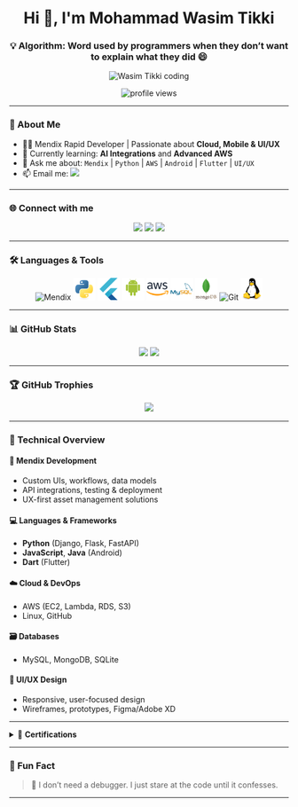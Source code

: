 <h1 align="center">Hi 👋, I'm Mohammad Wasim Tikki</h1>

<h3 align="center">💡 Algorithm: Word used by programmers when they don’t want to explain what they did 😄</h3>

<p align="center">
  <img src="https://raw.githubusercontent.com/wasimtikki120/wasimtikki120/main/wasim-tikki.gif" width="400" alt="Wasim Tikki coding" />
</p>

<p align="center">
  <img src="https://komarev.com/ghpvc/?username=wasimtikki120&label=Profile%20views&color=0e75b6&style=flat" alt="profile views" />
</p>

---

### 🚀 About Me

- 🧑‍💻 Mendix Rapid Developer | Passionate about **Cloud, Mobile & UI/UX**
- 🌱 Currently learning: **AI Integrations** and **Advanced AWS**
- 💬 Ask me about:
  <code>Mendix</code> | <code>Python</code> | <code>AWS</code> | <code>Android</code> | <code>Flutter</code> | <code>UI/UX</code>
- 📫 Email me: <a href="mailto:m.wasimtikki@gmail.com"><img src="https://img.shields.io/badge/Gmail-D14836?style=flat-square&logo=gmail&logoColor=white" /></a>

---

### 🌐 Connect with me

<p align="center">
  <a href="https://twitter.com/tikkiwasim"><img src="https://img.shields.io/badge/Twitter-%231DA1F2.svg?style=for-the-badge&logo=twitter&logoColor=white" /></a>
  <a href="https://www.linkedin.com/in/mohammad-wasim-tikki/"><img src="https://img.shields.io/badge/LinkedIn-%230077B5.svg?style=for-the-badge&logo=linkedin&logoColor=white" /></a>
  <a href="https://instagram.com/wasim_tikki"><img src="https://img.shields.io/badge/Instagram-%23E4405F.svg?style=for-the-badge&logo=instagram&logoColor=white" /></a>
</p>

---

### 🛠️ Languages & Tools

<p align="center">
  <img src="https://cdn.brandfetch.io/idBxdmVdhR/w/820/h/246/theme/dark/logo.png?c=1dxbfHSJFAPEGdCLU4o5B" width="120" alt="Mendix"/>
  <img src="https://raw.githubusercontent.com/devicons/devicon/master/icons/python/python-original.svg" width="40" alt="Python"/>
  <img src="https://raw.githubusercontent.com/devicons/devicon/master/icons/flutter/flutter-original.svg" width="40" alt="Flutter"/>
  <img src="https://raw.githubusercontent.com/devicons/devicon/master/icons/android/android-original-wordmark.svg" width="40" alt="Android"/>
  <img src="https://raw.githubusercontent.com/devicons/devicon/master/icons/amazonwebservices/amazonwebservices-original-wordmark.svg" width="40" alt="AWS"/>
  <img src="https://raw.githubusercontent.com/devicons/devicon/master/icons/mysql/mysql-original-wordmark.svg" width="40" alt="MySQL"/>
  <img src="https://raw.githubusercontent.com/devicons/devicon/master/icons/mongodb/mongodb-original-wordmark.svg" width="40" alt="MongoDB"/>
  <img src="https://www.vectorlogo.zone/logos/git-scm/git-scm-icon.svg" width="40" alt="Git"/>
  <img src="https://raw.githubusercontent.com/devicons/devicon/master/icons/linux/linux-original.svg" width="40" alt="Linux"/>
</p>

---

### 📊 GitHub Stats

<p align="center">
  <img src="https://github-readme-stats.vercel.app/api?username=wasimtikki120&show_icons=true&theme=radical" height="150"/>
  <img src="https://github-readme-stats.vercel.app/api/top-langs/?username=wasimtikki120&layout=compact&theme=radical" height="150"/>
</p>

---

### 🏆 GitHub Trophies

<p align="center">
  <img src="https://github-profile-trophy.vercel.app/?username=wasimtikki120&theme=algolia&no-frame=true" />
</p>

---

### 🧰 Technical Overview

#### 🔷 Mendix Development
- Custom UIs, workflows, data models
- API integrations, testing & deployment
- UX-first asset management solutions

#### 💻 Languages & Frameworks
- **Python** (Django, Flask, FastAPI)
- **JavaScript**, **Java** (Android)
- **Dart** (Flutter)

#### ☁️ Cloud & DevOps
- AWS (EC2, Lambda, RDS, S3)
- Linux, GitHub

#### 🗃️ Databases
- MySQL, MongoDB, SQLite

#### 🎨 UI/UX Design
- Responsive, user-focused design
- Wireframes, prototypes, Figma/Adobe XD

---

<details>
  <summary>📜 <strong>Certifications</strong></summary>

- 🧾 <a href="https://www.credly.com/badges/b8e25b0d-519f-489b-af03-efc6a0c9b6bc/public_url">AWS Certified Cloud Practitioner</a>  
- 🧾 <a href="https://drive.google.com/file/d/1yyYZJt5jI91BJU9HhvGVfgAx9HVIdN9s/view?usp=sharing">Mendix Rapid Developer</a>  
- 🧾 <a href="https://www.coursera.org/account/accomplishments/verify/D239P39ZMKDV">AWS Cloud Technical Essentials</a>  
- 🧾 <a href="https://www.credly.com/badges/493efaed-4f70-49ff-8414-163782ac5a71/public_url">AWS Academy – Cloud Foundations</a>  
- 🧾 <a href="https://www.credly.com/badges/2c7c587f-6d97-4010-acf3-f95f08dbd391/public_url">Cisco CyberOps Associate</a>  
- 🧾 <a href="https://drive.google.com/file/d/1vubwRiIdonp4OF8NiHtlZ6a6ScuTDmeH/view">Python for Developers</a>

</details>

---

### 🎯 Fun Fact

> 🧠 I don’t need a debugger. I just stare at the code until it confesses.

---

